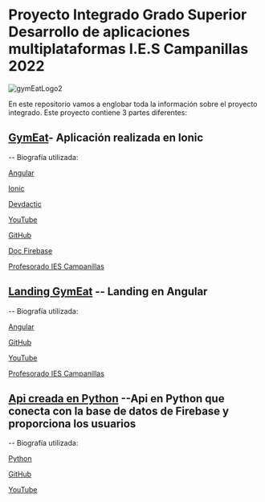 # Proyecto Integrado Grado Superior Desarrollo de aplicaciones multiplataformas   I.E.S Campanillas 2022

![gymEatLogo2](https://user-images.githubusercontent.com/72436145/174495268-c270790d-0901-4ecf-9d24-879a89713325.png)


En este repositorio vamos a englobar toda la información sobre el proyecto integrado. Este proyecto contiene 3 partes diferentes:

  
## [GymEat](https://github.com/Jesus-GR/AppIonicGymAndEat)- Aplicación realizada en Ionic
-- Biografía utilizada:

  [Angular](https://angular.io/)
  
  [Ionic](https://ionicframework.com/)
  
  [Devdactic](https://devdactic.com/)
  
  [YouTube](https://www.youtube.com/)
  
  [GitHub](https://github.com)
  
  [Doc Firebase](https://firebase.google.com/)
  
  [Profesorado IES Campanillas](https://github.com/IESCampanillas)

## [Landing GymEat](https://github.com/Jesus-GR/gymEatLanding) -- Landing en Angular

-- Biografía utilizada:

 [Angular](https://angular.io/)
 
 [GitHub](https://github.com)
 
 [YouTube](https://www.youtube.com/)
 
  [Profesorado IES Campanillas](https://github.com/IESCampanillas)

## [Api creada en Python](https://github.com/Jesus-GR/API-PYTHON) --Api en Python que conecta con la base de datos de Firebase y proporciona los usuarios

-- Biografía utilizada:

[Python](https://www.python.org/)

[GitHub](https://github.com)

[YouTube](https://www.youtube.com/)
